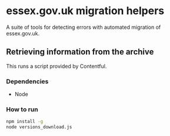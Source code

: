 # essex.gov.uk migration helpers

A suite of tools for detecting errors with automated migration of essex.gov.uk.

## Retrieving information from the archive
This runs a script provided by Contentful.
### Dependencies
- Node

### How to run
```bash
npm install -g
node versions_download.js
```
